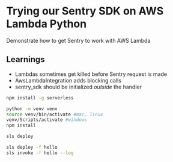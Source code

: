# Trying our Sentry SDK on AWS Lambda Python

Demonstrate how to get Sentry to work with AWS Lambda

## Learnings
- Lambdas sometimes get killed before Sentry request is made
- AwsLambdaIntegration adds blocking calls
- sentry_sdk should be initialized *outside* the handler

```bash
npm install -g serverless
```
```bash
python -m venv venv
source venv/bin/activate #mac, linux
venv/Scripts/activate #windows
npm install

sls deploy

sls deploy -f hello
sls invoke -f hello --log
```